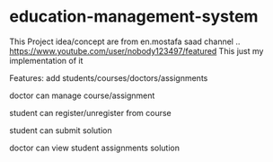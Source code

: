 # education-management-system

This Project idea/concept are from en.mostafa saad channel .. https://www.youtube.com/user/nobody123497/featured
This just my implementation of it

Features: 
add students/courses/doctors/assignments 

doctor can manage course/assignment

student can register/unregister from course

student can submit solution 

doctor can view student assignments solution
